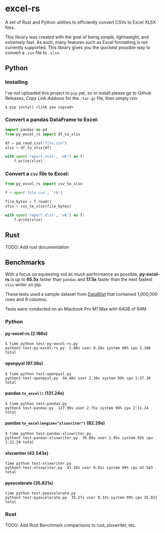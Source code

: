 # excel-rs

A set of Rust and Python utilities to efficiently convert CSVs to Excel XLSX files.

This library was created with the goal of being simple, lightweight, and *extremely* fast. As such, many features such as Excel formatting is not currently supported. This library gives you the quickest possible way to convert a `.csv` file to `.xlsx`.

## Python

### Installing
I've not uploaded this project to `pip` yet, so to install please go to Github Releases, *Copy Link Address* for the `.tar.gz` file, then simply run:
```
$ pip install <link you copied>
```

### Convert a pandas DataFrame to Excel:
```python
import pandas as pd
from py_excel_rs import df_to_xlsx

df = pd.read_csv("file.csv")
xlsx = df_to_xlsx(df)

with open('report.xlsx', 'wb') as f:
    f.write(xlsx)
```

### Convert a `csv` file to Excel:
```python
from py_excel_rs import csv_to_xlsx

f = open('file.csv', 'rb')

file_bytes = f.read()
xlsx = csv_to_xlsx(file_bytes)

with open('report.xlsx', 'wb') as f:
    f.write(xlsx)
```

## Rust
TODO: Add rust documentation

## Benchmarks
With a focus on squeezing out as much performance as possible, **py-excel-rs** is up to **65.5x** faster than `pandas` and **17.5x** faster than the next fastest `xlsx` writer on pip.

These tests used a sample dataset from [DataBlist](https://www.datablist.com/learn/csv/download-sample-csv-files) that contained 1,000,000 rows and 9 columns.

Tests were conducted on an Macbook Pro M1 Max with 64GB of RAM

### Python 

#### py-excel-rs (2.186s)
```
$ time python test-py-excel-rs.py
python3 test-py-excel-rs.py  2.00s user 0.18s system 99% cpu 2.186 total
```

#### openpyxl (97.38s)
```
$ time python test-openpyxl.py
python3 test-openpyxl.py  94.48s user 2.39s system 99% cpu 1:37.38 total
```

#### pandas `to_excel()` (131.24s)
```
$ time python test-pandas.py
python3 test-pandas.py  127.99s user 2.75s system 99% cpu 2:11.24 total
```

#### pandas `to_excel(engine="xlsxwriter")` (82.29s)
```
$ time python test-pandas-xlsxwriter.py
python3 test-pandas-xlsxwriter.py  76.86s user 1.95s system 95% cpu 1:22.29 total
```

#### xlsxwriter (42.543s)
```
time python test-xlsxwriter.py
python3 test-xlsxwriter.py  41.58s user 0.81s system 99% cpu 42.543 total
```

#### pyexcelerate (35.821s)
```
time python test-pyexcelerate.py
python3 test-pyexcelerate.py  35.27s user 0.33s system 99% cpu 35.821 total
```


### Rust

TODO: Add Rust Benchmark comparisons to rust_xlsxwriter, etc.